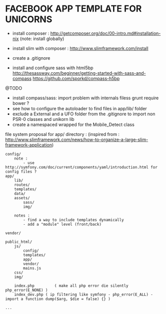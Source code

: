 FACEBOOK APP TEMPLATE FOR UNICORNS
============================================================

- install composer : http://getcomposer.org/doc/00-intro.md#installation-nix
(note: install globally)

- install slim with composer : http://www.slimframework.com/install

- create a .gitignore

- install and configure sass with html5bp
	http://thesassway.com/beginner/getting-started-with-sass-and-compass
	https://github.com/sporkd/compass-h5bp

@TODO
- install 
	compass/sass: import problem with internals filess
	grunt
	require
	bower ?
- see how to configure the autoloader to find files in app/lib/ folder
- exclude a External and a UFO folder from the .gitignore to import non PSR-0 classes and unikorn lib
- create a namespaced wrapped for the Mobile_Detect class


file system proposal for app/ directory :
(inspired from : http://www.slimframework.com/news/how-to-organize-a-large-slim-framework-application)

```
config/
	note :
		- use http://symfony.com/doc/current/components/yaml/introduction.html for config files ?
app/
	lib/
	routes/
	templates/
	data/
	assets/
		sass/
		img/
	
	notes : 
		- find a way to include templates dynamically
		- add a "module" level (front/back)

vendor/

public_html/
	js/
		config/
		templates/
		app/
		vendor/
		mains.js
	css/
	img/

	index.php		  ( make all php error die silently php_error(E_NONE) )
	index_dev.php ( ip filtering like symfony - php_error(E_ALL) - import a function dump($arg, $die = false) {} )

...




```




